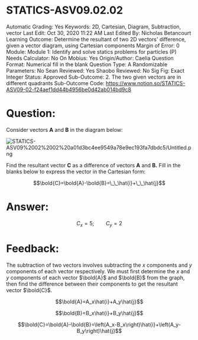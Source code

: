 # STATICS-ASV09.02.02

Automatic Grading: Yes
Keywords: 2D, Cartesian, Diagram, Subtraction, vector
Last Edit: Oct 30, 2020 11:22 AM
Last Edited By: Nicholas Betancourt
Learning Outcome: Determine the resultant of two 2D vectors' difference, given a vector diagram, using Cartesian components
Margin of Error: 0
Module: Module 1: Identify and solve statics problems for particles (P)
Needs Calculator: No
On Mobius: Yes
Origin/Author: Caelia
Question Format: Numerical fill in the blank
Question Type: A
Randomizable Parameters: No
Sean Reviewed: Yes
Shaobo Reviewed: No
Sig Fig: Exact Integer
Status: Approved
Sub-Outcome: 2. The two given vectors are in different quadrants
Sub-Outcome Code: https://www.notion.so/STATICS-ASV09-02-f24aef1dd44b4956be0d42ab014bd9c8

# Question:

Consider vectors **A** and **B** in the diagram below: 

![STATICS-ASV09%2002%2002%20a01d3bc4ee9549a78e9ec193fa7dbdc5/Untitled.png](STATICS-ASV09%2002%2002%20a01d3bc4ee9549a78e9ec193fa7dbdc5/Untitled.png)

Find the resultant vector **C** as a difference of vectors **A** and **B.** Fill in the blanks below to express the vector in the Cartesian form: 

$$\bold{C}=\bold{A}-\bold{B}=\_\_\hat{i}+\_\_\hat{j}$$

# Answer:

$$C_x=5; \qquad C_y=2$$

# Feedback:

The subtraction of two vectors involves subtracting the $x$ components and $y$ components of each vector respectively. We must first determine the $x$ and $y$ components of each vector $\bold{A}$ and $\bold{B}$ from the graph, then find the difference between their components to get the resultant vector $\bold{C}$. 

$$\bold{A}=A_x\hat{i}+A_y\hat{j}$$

$$\bold{B}=B_x\hat{i}+B_y\hat{j}$$

$$\bold{C}=\bold{A}-\bold{B}=\left(A_x-B_x\right)\hat{i}+\left(A_y-B_y\right)\hat{j}$$